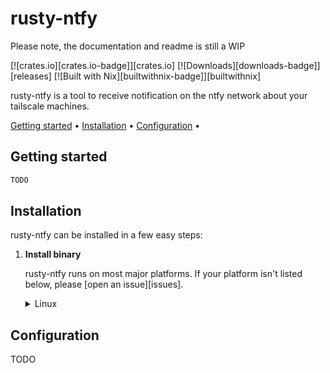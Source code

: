 <!-- markdownlint-configure-file {
  "MD013": {
    "code_blocks": false,
    "tables": false
  },
  "MD033": false,
  "MD041": false
} -->

# rusty-ntfy

<warning> Please note, the documentation and readme is still a WIP </warning>

[![crates.io][crates.io-badge]][crates.io]
[![Downloads][downloads-badge]][releases]
[![Built with Nix][builtwithnix-badge]][builtwithnix]

rusty-ntfy is a tool to receive notification on the ntfy network about your tailscale machines.

[Getting started](#getting-started) •
[Installation](#installation) •
[Configuration](#configuration) •

</div>

## Getting started

```sh
TODO
```

## Installation

rusty-ntfy can be installed in a few easy steps:

1. **Install binary**

   rusty-ntfy runs on most major platforms. If your platform isn't listed below,
   please [open an issue][issues].

   <details>
   <summary>Linux</summary>

   > The recommended way to install rusty-ntfy is via any of the following package managers:
   >
   > | Distribution        | Repository              | Instructions                                                                                          |
   > | ------------------- | ----------------------- | ----------------------------------------------------------------------------------------------------- |
   > | **_Any_**           | **[crates.io]**         | `cargo install rusty-ntfy --locked`                                                                       |
   > | _Any_               | [nixpkgs]               | `nix-env -iA nixpkgs.rusty-ntfy`                                                                          |
   > | Arch Linux          | [Arch Linux Extra]      | `pacman -S rusty-ntfy`                                                                                    |

   </details>

## Configuration

TODO
